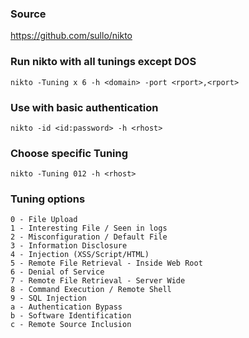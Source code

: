 ### Source
https://github.com/sullo/nikto  

### Run nikto with all tunings except DOS
```
nikto -Tuning x 6 -h <domain> -port <rport>,<rport>
```

### Use with basic authentication
```
nikto -id <id:password> -h <rhost>
```

### Choose specific Tuning
```
nikto -Tuning 012 -h <rhost>
```

### Tuning options
```
0 - File Upload
1 - Interesting File / Seen in logs
2 - Misconfiguration / Default File
3 - Information Disclosure
4 - Injection (XSS/Script/HTML)
5 - Remote File Retrieval - Inside Web Root
6 - Denial of Service
7 - Remote File Retrieval - Server Wide
8 - Command Execution / Remote Shell
9 - SQL Injection
a - Authentication Bypass
b - Software Identification
c - Remote Source Inclusion
```

